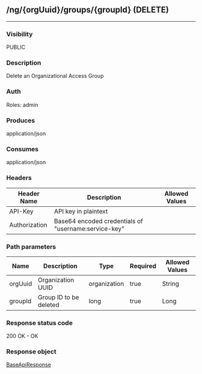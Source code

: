 ## /ng/{orgUuid}/groups/{groupId} (DELETE)
---
### Visibility
PUBLIC
### Description
Delete an Organizational Access Group
### Auth
Roles: admin
### Produces
application/json
### Consumes
application/json
### Headers
| Header Name | Description | Allowed Values |
| ----------- | ----------- | ----------- |
| API-Key | API key in plaintext |  |
| Authorization | Base64 encoded credentials of &quot;username:service-key&quot; |  |
### Path parameters
| Name | Description | Type | Required | Allowed Values |
| ----------- | ----------- | ----------- | ----------- | ----------- |
| orgUuid | Organization UUID | organization | true | String |
| groupId | Group ID to be deleted | long | true | Long |
### Response status code
200 OK - OK
### Response object
[BaseApiResponse](<../../objects/BaseApiResponse.md>)
